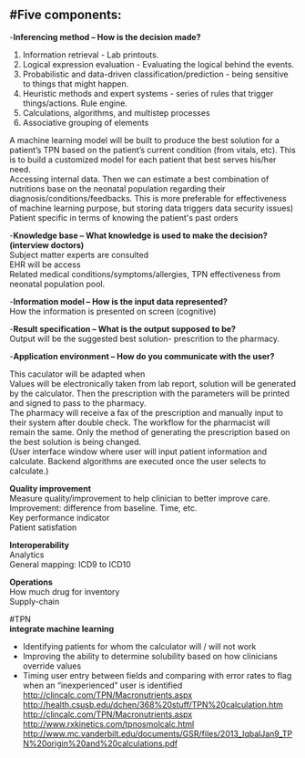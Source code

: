 #Five components:  
-  
-**Inferencing method – How is the decision made?**    
1. Information retrieval	- Lab printouts.   
2. Logical expression evaluation - Evaluating the logical behind the events.  
3. Probabilistic and data-driven classification/prediction - being sensitive to things that might happen.  
4. Heuristic methods and expert systems - series of rules that trigger things/actions. Rule engine.   
5. Calculations, algorithms, and multistep processes	  
6. Associative grouping of elements  

A machine learning model will be built to produce the best solution for a patient’s TPN based on the patient’s current condition (from vitals, etc). This is to build a customized model for each patient that best serves his/her need.  
Accessing internal data. Then we can estimate a best combination of nutritions base on the neonatal population regarding their diagnosis/conditions/feedbacks. This is more preferable for effectiveness of machine learning purpose, but storing data triggers data security issues)    
Patient specific in terms of knowing the patient's past orders  

-**Knowledge base – What knowledge is used to make the decision? (interview doctors)**  
Subject matter experts are consulted  
EHR will be access  
Related medical conditions/symptoms/allergies, TPN effectiveness from neonatal population pool.  
        	
-**Information model – How is the input data represented?**	  
How the information is presented on screen (cognitive)          
	
 
-**Result specification – What is the output supposed to be?**            	
Output will be the suggested best solution- prescrition to the pharmacy.  
 
-**Application environment – How do you communicate with the user?**  

This caculator will be adapted when   
Values will be electronically taken from lab report, solution will be generated by the calculator. Then the prescription with the parameters will be printed and signed to pass to the pharmacy.  
The pharmacy will receive a fax of the prescription and manually input to their system after double check. The workflow for the pharmacist will remain the same. Only the method of generating the prescription based on the best solution is being changed.   
(User interface window where user will input patient information and calculate. Backend algorithms are executed once the user selects to calculate.)  
 
**Quality improvement**  
Measure quality/improvement to help clinician to better improve care.  
Improvement: difference from baseline.  Time, etc.  
Key performance indicator  
Patient satisfation  

**Interoperability**  
Analytics  
General mapping: ICD9 to ICD10  

**Operations**  
How much drug for inventory  
Supply-chain  


#TPN  
**integrate machine learning**  
- Identifying patients for whom the calculator will / will not work	 
- Improving the ability to determine solubility based on how clinicians override values	
- Timing user entry between fields and comparing with error rates to flag when an “inexperienced” user is identified	
http://clincalc.com/TPN/Macronutrients.aspx  
http://health.csusb.edu/dchen/368%20stuff/TPN%20calculation.htm  
http://clincalc.com/TPN/Macronutrients.aspx  
http://www.rxkinetics.com/tpnosmolcalc.html  
http://www.mc.vanderbilt.edu/documents/GSR/files/2013_IqbalJan9_TPN%20origin%20and%20calculations.pdf  







